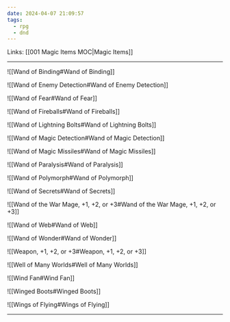 ```yaml
---
date: 2024-04-07 21:09:57
tags:
  - rpg
  - dnd
---
```

Links: [[001 Magic Items MOC|Magic Items]]

---

![[Wand of Binding#Wand of Binding]]

![[Wand of Enemy Detection#Wand of Enemy Detection]]

![[Wand of Fear#Wand of Fear]]

![[Wand of Fireballs#Wand of Fireballs]]

![[Wand of Lightning Bolts#Wand of Lightning Bolts]]

![[Wand of Magic Detection#Wand of Magic Detection]]

![[Wand of Magic Missiles#Wand of Magic Missiles]]

![[Wand of Paralysis#Wand of Paralysis]]

![[Wand of Polymorph#Wand of Polymorph]]

![[Wand of Secrets#Wand of Secrets]]

![[Wand of the War Mage, +1, +2, or +3#Wand of the War Mage, +1, +2, or +3]]

![[Wand of Web#Wand of Web]]

![[Wand of Wonder#Wand of Wonder]]

![[Weapon, +1, +2, or +3#Weapon, +1, +2, or +3]]

![[Well of Many Worlds#Well of Many Worlds]]

![[Wind Fan#Wind Fan]]

![[Winged Boots#Winged Boots]]

![[Wings of Flying#Wings of Flying]]

---